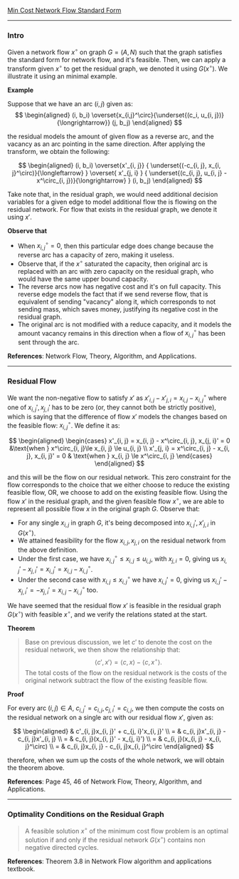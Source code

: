 [Min Cost Network Flow Standard Form](Min%20Cost%20Network%20Flow%20Standard%20Form.md)

---
### **Intro**

Given a network flow $x^\circ$ on graph $G = (A, N)$ such that the graph satisfies the standard form for network flow, and it's feasible. Then, we can apply a transform given $x^\circ$ to get the residual graph, we denoted it using $G(x^\circ)$. We illustrate it using an minimal example. 

**Example**

Suppose that we have an arc $(i, j)$ given as: 
$$
\begin{aligned}
    (i, b_i) \overset{x_{i,j}^\circ}{\underset{(c_i, u_{i, j})}{\longrightarrow}} (j, b_j)
\end{aligned}
$$

the residual models the amount of given flow as a reverse arc, and the vacancy as an arc pointing in the same direction. After applying the transform, we obtain the following: 

$$
\begin{aligned}
    (i, b_i) 
    \overset{x'_{i, j}}
    {
        \underset{(-c_{i, j}, x_{i, j}^\circ)}{\longleftarrow}
    }
    \overset{
        x'_{j, i}
    }
    {
        \underset{(c_{i, j}, u_{i, j} - x^\circ_{i, j})}{\longrightarrow}
    }
    (i, b_j)
\end{aligned}
$$

Take note that, in the residual graph, we would need additional decision variables for a given edge to model additional flow the is flowing on the residual network. For flow that exists in the residual graph, we denote it using $x'$. 

**Observe that**
- When $x_{i, j}^\circ = 0$, then this particular edge does change because the reverse arc has a capacity of zero, making it useless. 
- Observe that, if the $x^\circ$ saturated the capacity, then original arc is replaced with an arc with zero capacity on the residual graph, who would have the same upper bound capacity. 
- The reverse arcs now has negative cost and it's on full capacity. This reverse edge models the fact that if we send reverse flow, that is equivalent of sending "vacancy" along it, which corresponds to not sending mass, which saves money, justifying its negative cost in the residual graph. 
- The original arc is not modified with a reduce capacity, and it models the amount vacancy remains in this direction when a flow of $x_{i, j}^\circ$ has been sent through the arc. 

**References**: Network Flow, Theory, Algorithm, and Applications. 

---
### **Residual Flow**

We want the non-negative flow to satisfy $x'$ as $x'_{i, j} - x'_{j, i} = x_{i, j} - x^\circ_{i, j}$ where one of $x_{i, j}', x_{j, i}'$ has to be zero (or, they cannot both be strictly positive), which is saying that the difference of flow $x'$ models the changes based on the feasible flow: $x_{i, j}^\circ$. We define it as: 

$$
\begin{aligned}
    \begin{cases}
        x'_{i, j} = x_{i, j} - x^\circ_{i, j}, x_{j, i}' = 0
        &\text{when } x^\circ_{i, j}\le  x_{i, j} \le u_{i, j}
        \\
        x'_{j, i} = x^\circ_{i, j} - x_{i, j}, x_{i, j}' =  0
        & \text{when }
        x_{i, j} \le x^\circ_{i, j}
    \end{cases}
\end{aligned}
$$

and this will be the flow on our residual network. This zero constraint for the flow corresponds to the choice that we either choose to reduce the existing feasible flow, OR, we choose to add on the existing feasible flow. Using the flow $x'$ in the residual graph, and the given feasible flow $x^\circ$, we are able to represent all possible flow $x$ in the original graph $G$. Observe that: 

- For any single $x_{i, j}$ in graph $G$, it's being decomposed into $x_{i, j}',x'_{j, i}$ in $G(x^\circ)$. 
- We attained feasibility for the flow $x_{i, j}, x_{j, i}$ on the residual network from the above definition. 
- Under the first case, we have $x_{i, j}^\circ \le x_{i, j}\le u_{i, j}$, with $x_{j, i} = 0$, giving us $x_{i, j}' - x_{j, i}' = x_{i, j}' = x_{i, j} - x_{i, j}^{\circ}$. 
- Under the second case with $x_{i, j} \le x_{i, j}^\circ$ we have $x_{i, j}' = 0$, giving us $x_{i, j}' - x_{j, i}' = -x_{j, i}'=x_{i, j} -x_{i, j}^\circ$ too. 

We have seemed that the residual flow $x'$ is feasible in the residual graph $G(x^\circ)$ with feasible $x^\circ$, and we verify the relations stated at the start. 

**Theorem**

> Base on previous discussion, we let $c'$ to denote the cost on the residual network, we then show the relationship that: 
> $$
> \langle c', x'\rangle = \langle c, x\rangle - \langle c, x^\circ\rangle. 
> $$
> The total costs of the flow on the residual network is the costs of the original network subtract the flow of the existing feasible flow. 

**Proof**

For every arc $(i, j)\in A$, $c_{i, j}' = c_{i, j}, c_{j, i}' = c_{i, j}$, we then compute the costs on the residual network on a single arc with our residual flow $x'$, given as:

$$
\begin{aligned}
    & c'_{i, j}x_{i, j}' + c_{j, i}'x_{i, j}'
    \\
    = & c_{i, j}x'_{i, j} - c_{i, j}x'_{i, j}
    \\
    = & c_{i, j}(x_{i, j}' - x_{j, i}')
    \\
    = & c_{i, j}(x_{i, j} - x_{i, j}^\circ)
    \\
    = & c_{i, j}x_{i, j} - c_{i, j}x_{i, j}^\circ
\end{aligned}
$$

therefore, when we sum up the costs of the whole network, we will obtain the theorem above. 

**References**: Page 45, 46 of Network Flow, Theory, Algorithm, and Applications.

---
### **Optimality Conditions on the Residual Graph**

> A feasible solution $x^\circ$ of the minimum cost flow problem is an optimal solution if and only if the residual network $G(x^\circ)$ contains non negative directed cycles. 

**References**: Theorem 3.8 in Network Flow algorithm and applications textbook. 



